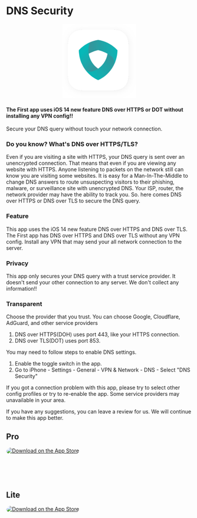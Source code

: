 # DNS Security

<div style="text-align:center"><a href='https://apps.apple.com/us/app/id1533938029'><img src="mac_logo.png" width='200px' style='alignment:center'></a></div>

#### The First app uses iOS 14 new feature DNS over HTTPS or DOT without installing any VPN config!!
Secure your DNS query without touch your network connection.

### Do you know? What's DNS over HTTPS/TLS?

Even if you are visiting a site with HTTPS, your DNS query is sent over an unencrypted connection. That means that even if you are viewing any website with HTTPS. Anyone listening to packets on the network still can know you are visiting some websites. It is easy for a Man-In-The-Middle to change DNS answers to route unsuspecting visitors to their phishing, malware, or surveillance site with unencrypted DNS. Your ISP, router, the network provider may have the ability to track you. So. here comes DNS over HTTPS or DNS over TLS to secure the DNS query.

### Feature
This app uses the iOS 14 new feature DNS over HTTPS and DNS over TLS. 
The First app has DNS over HTTPS and DNS over TLS without any VPN config. Install any VPN that may send your all network connection to the server.

### Privacy
This app only secures your DNS query with a trust service provider. It doesn't send your other connection to any server. We don't collect any information!!

### Transparent
Choose the provider that you trust.
You can choose Google, Cloudflare, AdGuard, and other service providers

1. DNS over HTTPS(DOH) uses port 443, like your HTTPS connection.
2. DNS over TLS(DOT) uses port 853.


You may need to follow steps to enable DNS settings.
1. Enable the toggle switch in the app.
2. Go to iPhone - Settings - General - VPN & Network - DNS - Select "DNS Security"

If you got a connection problem with this app, please try to select other config profiles or try to re-enable the app. Some service providers may unavailable in your area.

If you have any suggestions, you can leave a review for us. We will continue to make this app better.


## Pro 
<a href="https://apps.apple.com/us/app/id1533938029?itsct=apps_box&amp;itscg=30200" style="display: inline-block; overflow: hidden; border-top-left-radius: 13px; border-top-right-radius: 13px; border-bottom-right-radius: 13px; border-bottom-left-radius: 13px; width: 250px; height: 83px;"><img src="https://tools.applemediaservices.com/api/badges/download-on-the-app-store/black/en-US?size=250x83&amp;releaseDate=1411430400&h=ffc277244dfe9331424b96b71b8ae829" alt="Download on the App Store" style="border-top-left-radius: 13px; border-top-right-radius: 13px; border-bottom-right-radius: 13px; border-bottom-left-radius: 13px; width: 250px; height: 83px;"></a>

## Lite 
<a href="https://apps.apple.com/us/app/id1537782072?itsct=apps_box&amp;itscg=30200" style="display: inline-block; overflow: hidden; border-top-left-radius: 13px; border-top-right-radius: 13px; border-bottom-right-radius: 13px; border-bottom-left-radius: 13px; width: 250px; height: 83px;"><img src="https://tools.applemediaservices.com/api/badges/download-on-the-app-store/black/en-US?size=250x83&amp;releaseDate=1411430400&h=ffc277244dfe9331424b96b71b8ae829" alt="Download on the App Store" style="border-top-left-radius: 13px; border-top-right-radius: 13px; border-bottom-right-radius: 13px; border-bottom-left-radius: 13px; width: 250px; height: 83px;"></a>

